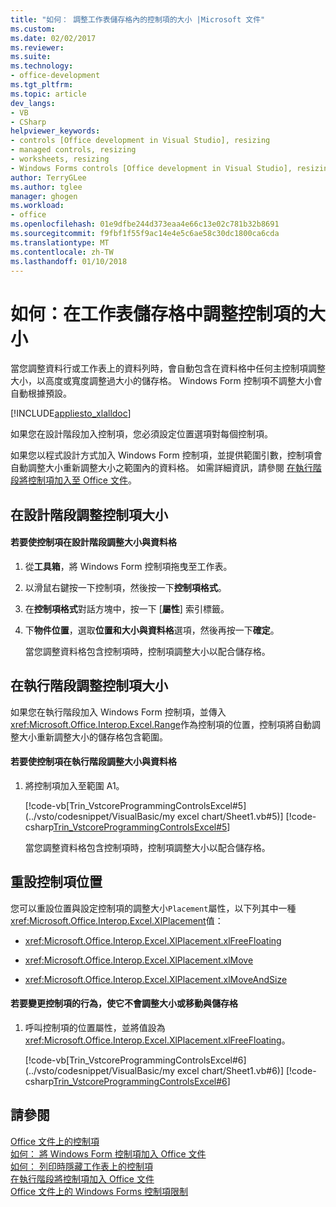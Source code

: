 ```yaml
---
title: "如何： 調整工作表儲存格內的控制項的大小 |Microsoft 文件"
ms.custom: 
ms.date: 02/02/2017
ms.reviewer: 
ms.suite: 
ms.technology:
- office-development
ms.tgt_pltfrm: 
ms.topic: article
dev_langs:
- VB
- CSharp
helpviewer_keywords:
- controls [Office development in Visual Studio], resizing
- managed controls, resizing
- worksheets, resizing
- Windows Forms controls [Office development in Visual Studio], resizing
author: TerryGLee
ms.author: tglee
manager: ghogen
ms.workload:
- office
ms.openlocfilehash: 01e9dfbe244d373eaa4e66c13e02c781b32b8691
ms.sourcegitcommit: f9fbf1f55f9ac14e4e5c6ae58c30dc1800ca6cda
ms.translationtype: MT
ms.contentlocale: zh-TW
ms.lasthandoff: 01/10/2018
---
```

# <a name="how-to-resize-controls-within-worksheet-cells"></a>如何：在工作表儲存格中調整控制項的大小
  當您調整資料行或工作表上的資料列時，會自動包含在資料格中任何主控制項調整大小，以高度或寬度調整過大小的儲存格。 Windows Form 控制項不調整大小會自動根據預設。  
  
 [!INCLUDE[appliesto_xlalldoc](../vsto/includes/appliesto-xlalldoc-md.md)]  
  
 如果您在設計階段加入控制項，您必須設定位置選項對每個控制項。  
  
 如果您以程式設計方式加入 Windows Form 控制項，並提供範圍引數，控制項會自動調整大小重新調整大小之範圍內的資料格。 如需詳細資訊，請參閱 [在執行階段將控制項加入至 Office 文件](../vsto/adding-controls-to-office-documents-at-run-time.md)。  
  
## <a name="resizing-controls-at-design-time"></a>在設計階段調整控制項大小  
  
#### <a name="to-make-controls-resize-with-cells-at-design-time"></a>若要使控制項在設計階段調整大小與資料格  
  
1.  從**工具箱**，將 Windows Form 控制項拖曳至工作表。  
  
2.  以滑鼠右鍵按一下控制項，然後按一下**控制項格式**。  
  
3.  在**控制項格式**對話方塊中，按一下 [**屬性**] 索引標籤。  
  
4.  下**物件位置**，選取**位置和大小與資料格**選項，然後再按一下**確定**。  
  
     當您調整資料格包含控制項時，控制項調整大小以配合儲存格。  
  
## <a name="resizing-controls-at-run-time"></a>在執行階段調整控制項大小  
 如果您在執行階段加入 Windows Form 控制項，並傳入<xref:Microsoft.Office.Interop.Excel.Range>作為控制項的位置，控制項將自動調整大小重新調整大小的儲存格包含範圍。  
  
#### <a name="to-make-controls-resize-with-cells-at-run-time"></a>若要使控制項在執行階段調整大小與資料格  
  
1.  將控制項加入至範圍 A1。  
  
     [!code-vb[Trin_VstcoreProgrammingControlsExcel#5](../vsto/codesnippet/VisualBasic/my excel chart/Sheet1.vb#5)]
     [!code-csharp[Trin_VstcoreProgrammingControlsExcel#5](../vsto/codesnippet/CSharp/Trin_VstcoreProgrammingControlsExcelCS/Sheet1.cs#5)]  
  
     當您調整資料格包含控制項時，控制項調整大小以配合儲存格。  
  
## <a name="resetting-control-placement"></a>重設控制項位置  
 您可以重設位置與設定控制項的調整大小`Placement`屬性，以下列其中一種<xref:Microsoft.Office.Interop.Excel.XlPlacement>值：  
  
-   <xref:Microsoft.Office.Interop.Excel.XlPlacement.xlFreeFloating>  
  
-   <xref:Microsoft.Office.Interop.Excel.XlPlacement.xlMove>  
  
-   <xref:Microsoft.Office.Interop.Excel.XlPlacement.xlMoveAndSize>  
  
#### <a name="to-change-the-behavior-of-a-control-so-that-it-does-not-resize-or-move-with-the-cell"></a>若要變更控制項的行為，使它不會調整大小或移動與儲存格  
  
1.  呼叫控制項的位置屬性，並將值設為<xref:Microsoft.Office.Interop.Excel.XlPlacement.xlFreeFloating>。  
  
     [!code-vb[Trin_VstcoreProgrammingControlsExcel#6](../vsto/codesnippet/VisualBasic/my excel chart/Sheet1.vb#6)]
     [!code-csharp[Trin_VstcoreProgrammingControlsExcel#6](../vsto/codesnippet/CSharp/Trin_VstcoreProgrammingControlsExcelCS/Sheet1.cs#6)]  
  
## <a name="see-also"></a>請參閱  
 [Office 文件上的控制項](../vsto/controls-on-office-documents.md)   
 [如何： 將 Windows Form 控制項加入 Office 文件](../vsto/how-to-add-windows-forms-controls-to-office-documents.md)   
 [如何： 列印時隱藏工作表上的控制項](../vsto/how-to-hide-controls-on-worksheets-when-printing.md)   
 [在執行階段將控制項加入 Office 文件](../vsto/adding-controls-to-office-documents-at-run-time.md)   
 [Office 文件上的 Windows Forms 控制項限制](../vsto/limitations-of-windows-forms-controls-on-office-documents.md)  
  